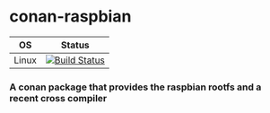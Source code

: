 # conan-raspbian
| OS | Status |
|---|---|
| Linux | [![Build Status](https://dev.azure.com/bjoernstresing/bjoernstresing/_apis/build/status/Tereius.conan-raspbian?repoName=Tereius%2Fconan-raspbian&branchName=master)](https://dev.azure.com/bjoernstresing/bjoernstresing/_build/latest?definitionId=12&repoName=Tereius%2Fconan-raspbian&branchName=master)

### A conan package that provides the raspbian rootfs and a recent cross compiler
